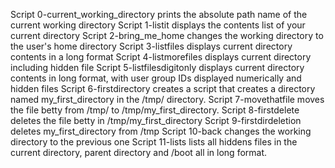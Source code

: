 Script 0-current_working_directory prints the absolute path name of the current working directory
Script 1-listit displays the contents list of your current directory
Script 2-bring_me_home changes the working directory to the user's home directory
Script 3-listfiles displays current directory contents in a long format
Script 4-listmorefiles displays current directory including hidden file
Script 5-listfilesdigitonly displays current directory contents in long format, with user group IDs displayed numerically and hidden files
Script 6-firstdirectory creates a script that creates a directory named my_first_directory in the /tmp/ directory.
Script 7-movethatfile moves the file betty from /tmp/ to /tmp/my_first_directory.
Script 8-firstdelete deletes the file betty in /tmp/my_first_directory
Script 9-firstdirdeletion deletes my_first_directory from /tmp
Script 10-back changes the working directory to the previous one
Script 11-lists lists all hiddens files in the current directory, parent directory and /boot all in long format. 
